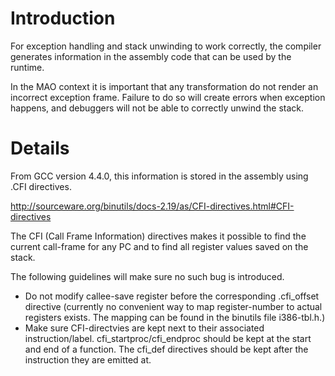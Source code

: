 # Introduction #

For exception handling and stack unwinding to work correctly, the compiler generates information in the assembly code that can be used by the runtime.

In the MAO context it is important that any transformation do not render an incorrect exception frame. Failure to do so will create errors when exception happens, and debuggers will not be able to correctly unwind the stack.

# Details #

From GCC version 4.4.0, this information is stored in the assembly using .CFI directives.

http://sourceware.org/binutils/docs-2.19/as/CFI-directives.html#CFI-directives

The CFI (Call Frame Information) directives makes it possible to find the current call-frame for any PC and to find all register values saved on the stack.

The following guidelines will make sure no such bug is introduced.
  * Do not modify callee-save register before the corresponding .cfi\_offset directive (currently no convenient way to map register-number to actual registers exists. The mapping can be found in the binutils file i386-tbl.h.)
  * Make sure CFI-directvies are kept next to their associated instruction/label. cfi\_startproc/cfi\_endproc should be kept at the start and end of a function. The cfi\_def directives should be kept after the instruction they are emitted at.